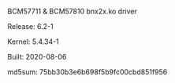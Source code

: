 BCM57711 & BCM57810 bnx2x.ko driver

Release: 6.2-1

Kernel: 5.4.34-1

Built: 2020-08-06

md5sum: 75bb30b3e6b698f5b9fc00cbd851f956
